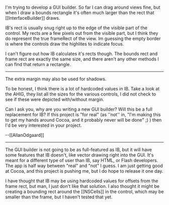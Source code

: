 I'm trying to develop a GUI builder. So far I can drag around views fine, but when I draw a bounds rectangle it's often much larger than the rect that [[InterfaceBuilder]] draws.

IB's rect is usually snug right up to the edge of the visible part of the control. My rects are a few pixels out from the visible part, but I think they do represent the true frameRect of the view. Im guessing the empty border is where the controls draw the highlites to indicate focus. 

I can't figure out how IB calculates it's rects though. The bounds rect and frame rect are exactly the same size, and there aren't any other methods I can find that return a rectangle.

----

The extra margin may also be used for shadows.

To be honest, I think there is a lot of hardcoded values in IB. Take a look at the AHIG, they list all the sizes for the various controls, I did not check to see if these were depicted with/without margin.

Can I ask you, why are you writing a new GUI builder? Will this be a full replacement for IB? If this project is "for real" (as ''not'' in, "I'm making this to get my hands around Cocoa, and it probably never will be done" ;) ) then I'd be very interested in your project.

--[[AllanOdgaard]]

----

The GUI builder is not going to be as full-featured as IB, but it will have some features that IB doesn't, like vector drawing right into the GUI. It's meant for a different type of user than IB, say HTML, or Flash developers. The app is half way between "real" and "not" I guess. I am just getting good at Cocoa, and this project is pushing me, but I do hope to release it one day.

I have thought that IB may be using hardcoded values for offsets from the frame rect, but man, I just don't like that solution. I also thought it might be creating a bounding rect around the [[NSCells]] in the control, which may be smaller than the frame, but I haven't tested that yet.